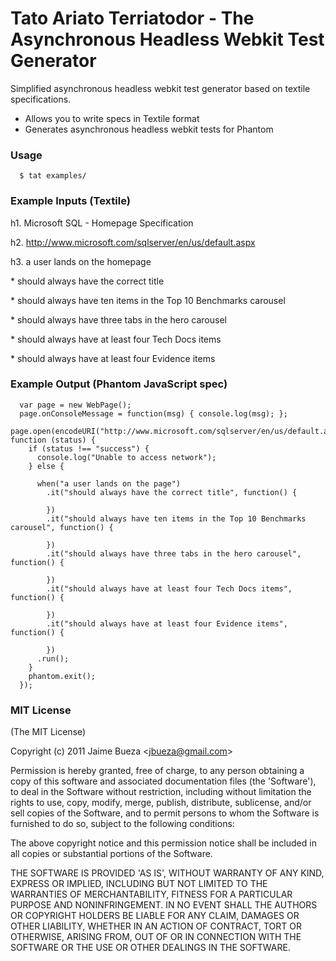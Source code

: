 # Tato Ariato Terriatodor - The Asynchronous Headless Webkit Test Generator

Simplified asynchronous headless webkit test generator based on textile specifications.
  
* Allows you to write specs in Textile format
* Generates asynchronous headless webkit tests for Phantom

### Usage

```
  $ tat examples/
```

### Example Inputs (Textile)

h1. Microsoft SQL - Homepage Specification

h2. http://www.microsoft.com/sqlserver/en/us/default.aspx

h3. a user lands on the homepage

\* should always have the correct title

\* should always have ten items in the Top 10 Benchmarks carousel

\* should always have three tabs in the hero carousel

\* should always have at least four Tech Docs items

\* should always have at least four Evidence items

### Example Output (Phantom JavaScript spec)

```
  var page = new WebPage();
  page.onConsoleMessage = function(msg) { console.log(msg); };
  page.open(encodeURI("http://www.microsoft.com/sqlserver/en/us/default.aspx"), function (status) {
    if (status !== "success") {
      console.log("Unable to access network");
    } else {
    
      when("a user lands on the page")
        .it("should always have the correct title", function() {

        })
        .it("should always have ten items in the Top 10 Benchmarks carousel", function() {

        })
        .it("should always have three tabs in the hero carousel", function() {  
          
        })
        .it("should always have at least four Tech Docs items", function() {
          
        })
        .it("should always have at least four Evidence items", function() {
          
        })
      .run(); 
    }
    phantom.exit();
  });
```



### MIT License


(The MIT License)

Copyright (c) 2011 Jaime Bueza &lt;jbueza@gmail.com&gt;

Permission is hereby granted, free of charge, to any person obtaining
a copy of this software and associated documentation files (the
'Software'), to deal in the Software without restriction, including
without limitation the rights to use, copy, modify, merge, publish,
distribute, sublicense, and/or sell copies of the Software, and to
permit persons to whom the Software is furnished to do so, subject to
the following conditions:

The above copyright notice and this permission notice shall be
included in all copies or substantial portions of the Software.

THE SOFTWARE IS PROVIDED 'AS IS', WITHOUT WARRANTY OF ANY KIND,
EXPRESS OR IMPLIED, INCLUDING BUT NOT LIMITED TO THE WARRANTIES OF
MERCHANTABILITY, FITNESS FOR A PARTICULAR PURPOSE AND NONINFRINGEMENT.
IN NO EVENT SHALL THE AUTHORS OR COPYRIGHT HOLDERS BE LIABLE FOR ANY
CLAIM, DAMAGES OR OTHER LIABILITY, WHETHER IN AN ACTION OF CONTRACT,
TORT OR OTHERWISE, ARISING FROM, OUT OF OR IN CONNECTION WITH THE
SOFTWARE OR THE USE OR OTHER DEALINGS IN THE SOFTWARE.

